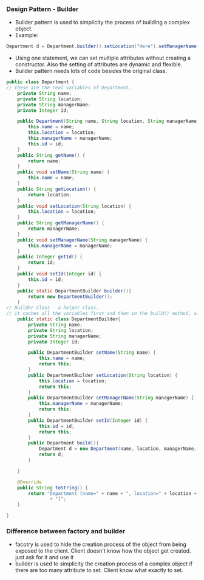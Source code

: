 ### Design Pattern - Builder
- Builder pattern is used to simpilcity the process of building a complex object.
- Example:
```java
Department d = Department.builder().setLocation("Here").setManagerName("dawei").setName("df").build();
```
- Using one statement, we can set multiple attributes without creating a constructor. Also the setting of attributes are dynamic and flexible.
- Builder pattern needs lots of code besides the original class.
```java
public class Department {
// these are the real variables of Department.
    private String name;
    private String location;
    private String managerName;
    private Integer id;

    public Department(String name, String location, String managerName, Integer id) {
        this.name = name;
        this.location = location;
        this.managerName = managerName;
        this.id = id;
    }
    public String getName() {
        return name;
    }
    public void setName(String name) {
        this.name = name;
    }
    public String getLocation() {
        return location;
    }
    public void setLocation(String location) {
        this.location = location;
    }
    public String getManagerName() {
        return managerName;
    }
    public void setManagerName(String managerName) {
        this.managerName = managerName;
    }
    public Integer getId() {
        return id;
    }
    public void setId(Integer id) {
        this.id = id;
    }
    public static DepartmentBuilder builder(){
        return new DepartmentBuilder();
    }
// Builder Class - a helper class.
// it caches all the variables first and then in the build() method, all variables will be copied to the real object.
    public static class DepartmentBuilder{
        private String name;
        private String location;
        private String managerName;
        private Integer id;

        public DepartmentBuilder setName(String name) {
            this.name = name;
            return this;
        }
        public DepartmentBuilder setLocation(String location) {
            this.location = location;
            return this;
        }
        public DepartmentBuilder setManagerName(String managerName) {
            this.managerName = managerName;
            return this;
        }
        public DepartmentBuilder setId(Integer id) {
            this.id = id;
            return this;
        }
        public Department build(){
            Department d = new Department(name, location, managerName, id);
            return d;
        }

    }

    @Override
    public String toString() {
        return "Department [name=" + name + ", location=" + location + ", managerName=" + managerName + ", id=" + id
                + "]";
    }

}
```

### Difference between factory and builder
- facotry is used to hide the creation process of the object from being exposed to the client. Client doesn't know how the object get created. just ask for it and use it
- builder is used to simplicity the creation process of a complex object if there are too many attribute to set. Client know what exactly to set.
